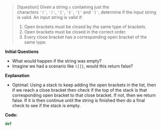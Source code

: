 >[!question]
>Given a string `s` containing just the characters `'('`, `')'`, `'{'`, `'}'`, `'['` and `']'`, determine if the input string is valid.
>An input string is valid if:
>1. Open brackets must be closed by the same type of brackets.
>2. Open brackets must be closed in the correct order.
>3. Every close bracket has a corresponding open bracket of the same type.

**Initial Questions**
- What would happen if the string was empty?
- Imagine we had a scenario like `([]}`, would this return false?

**Explanation**
- Optimal: Using a stack to keep adding the open brackets in the list, then if we reach a close bracket then check if the top of the stack is that corresponding open bracket to that close bracket. If not, then we return false. If it is then continue until the string is finished then do a final check to see if the stack is empty.

**Code:**
```Python
def 
```


